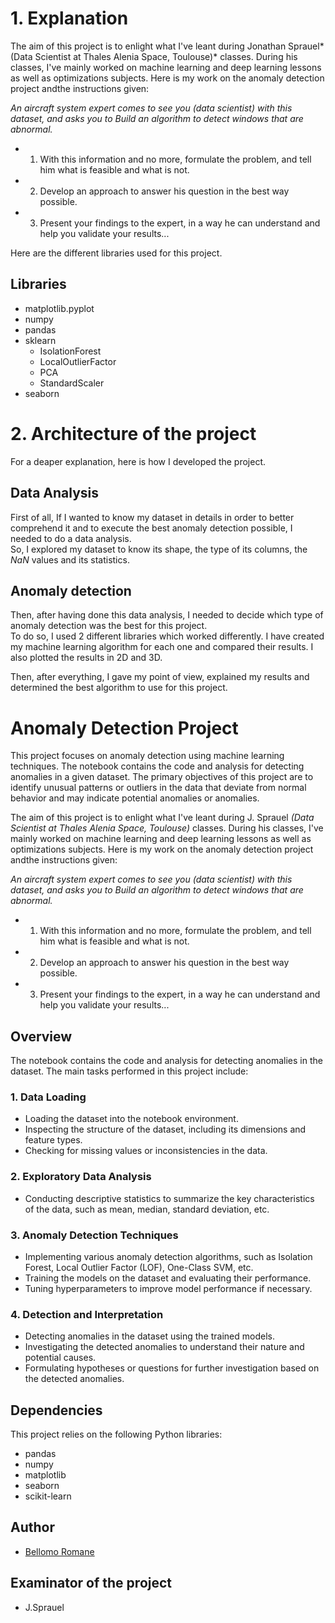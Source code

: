 # 1. Explanation

The aim of this project is to enlight what I've leant during Jonathan Sprauel*(Data Scientist at Thales Alenia Space, Toulouse)* classes.
During his classes, I've mainly worked on machine learning and deep learning lessons as well as optimizations subjects.
Here is my work on the anomaly detection project andthe instructions given:

*An aircraft system expert comes to see you (data scientist) with this dataset, and asks you to Build an algorithm to detect windows that are abnormal.*

* 1. With this information and no more, formulate the problem, and tell him what is feasible and what is not.
* 2. Develop an approach to answer his question in the best way possible.
* 3. Present your findings to the expert, in a way he can understand and help you validate your results...


Here are the different libraries used for this project.

## Libraries

* matplotlib.pyplot
* numpy 
* pandas
* sklearn
    * IsolationForest
    * LocalOutlierFactor
    * PCA
    * StandardScaler
* seaborn 

# 2. Architecture of the project

For a deaper explanation, here is how I developed the project.

## Data Analysis

First of all, If I wanted to know my dataset in details in order to better comprehend it and to execute the best anomaly detection possible, I needed to do a data analysis.  
So, I explored my dataset to know its shape, the type of its columns, the *NaN* values and its statistics.

## Anomaly detection

Then, after having done this data analysis, I needed to decide which type of anomaly detection was the best for this project.  
To do so, I used 2 different libraries which worked differently. I have created my machine learning algorithm for each one and compared their results. I also plotted the results in 2D and 3D.  

Then, after everything, I gave my point of view, explained my results and determined the best algorithm to use for this project.

# Anomaly Detection Project

This project focuses on anomaly detection using machine learning techniques. The notebook contains the code and analysis for detecting anomalies in a given dataset. The primary objectives of this project are to identify unusual patterns or outliers in the data that deviate from normal behavior and may indicate potential anomalies or anomalies.  

The aim of this project is to enlight what I've leant during J. Sprauel *(Data Scientist at Thales Alenia Space, Toulouse)* classes.
During his classes, I've mainly worked on machine learning and deep learning lessons as well as optimizations subjects.
Here is my work on the anomaly detection project andthe instructions given:

*An aircraft system expert comes to see you (data scientist) with this dataset, and asks you to Build an algorithm to detect windows that are abnormal.*

* 1. With this information and no more, formulate the problem, and tell him what is feasible and what is not.
* 2. Develop an approach to answer his question in the best way possible.
* 3. Present your findings to the expert, in a way he can understand and help you validate your results...

## Overview

The notebook contains the code and analysis for detecting anomalies in the dataset. The main tasks performed in this project include:

### 1. Data Loading
- Loading the dataset into the notebook environment.
- Inspecting the structure of the dataset, including its dimensions and feature types.
- Checking for missing values or inconsistencies in the data.

### 2. Exploratory Data Analysis 
- Conducting descriptive statistics to summarize the key characteristics of the data, such as mean, median, standard deviation, etc.

### 3. Anomaly Detection Techniques
- Implementing various anomaly detection algorithms, such as Isolation Forest, Local Outlier Factor (LOF), One-Class SVM, etc.
- Training the models on the dataset and evaluating their performance.
- Tuning hyperparameters to improve model performance if necessary.

### 4. Detection and Interpretation
- Detecting anomalies in the dataset using the trained models.
- Investigating the detected anomalies to understand their nature and potential causes.
- Formulating hypotheses or questions for further investigation based on the detected anomalies.

## Dependencies
This project relies on the following Python libraries:
- pandas
- numpy
- matplotlib
- seaborn
- scikit-learn

## Author
- [Bellomo Romane](https://github.com/BellomoRomane)

## Examinator of the project
- J.Sprauel

